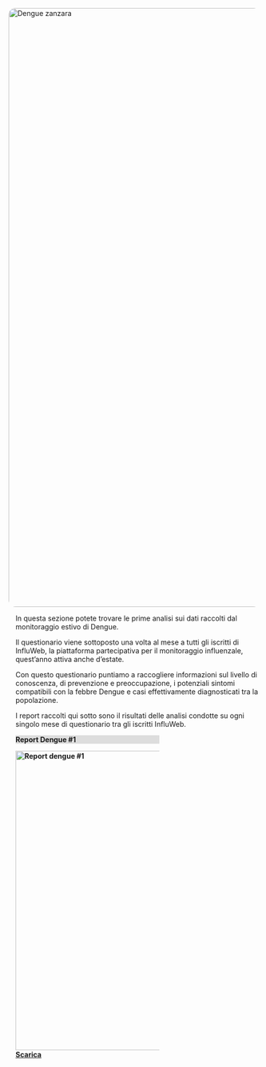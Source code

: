 <img src="assets/images/mosquito.jpg" alt="Dengue zanzara" style="width:30vh;float:right;margin: 1em;border-radius:1em"/>

In questa sezione potete trovare le prime analisi sui dati raccolti dal monitoraggio estivo di Dengue.

Il questionario viene sottoposto una volta al mese a tutti gli iscritti di InfluWeb, la piattaforma partecipativa per il monitoraggio influenzale, quest’anno attiva anche d’estate.

Con questo questionario puntiamo a raccogliere informazioni sul livello di conoscenza, di prevenzione e preoccupazione, i potenziali sintomi compatibili con la febbre Dengue e casi effettivamente diagnosticati tra la popolazione.

I report raccolti qui sotto sono il risultati delle analisi condotte su ogni singolo mese di questionario tra gli iscritti InfluWeb.

<div class="card" style="width: 18rem;margin-right: 2em">
  <div class="card-body" style="background-color: #dddddd">
    <p><strong>Report Dengue #1</p>
  </div>
  <img class="card-img-top" src="assets/images/report-dengue-1.png" style="height:15vh;object-fit: none" alt="Report dengue #1">
  <div class="card-body" style=''>
    <a href="assets/pdf/report-dengue-1.pdf" class="btn btn-primary">Scarica</a>
  </div>
</div>
